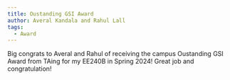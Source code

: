 ```yaml
---
title: Oustanding GSI Award
author: Averal Kandala and Rahul Lall
tags:
  - Award
---
```


Big congrats to Averal and Rahul of receiving the campus Oustanding GSI Award from TAing for my EE240B in Spring 2024! Great job and congratulation!
